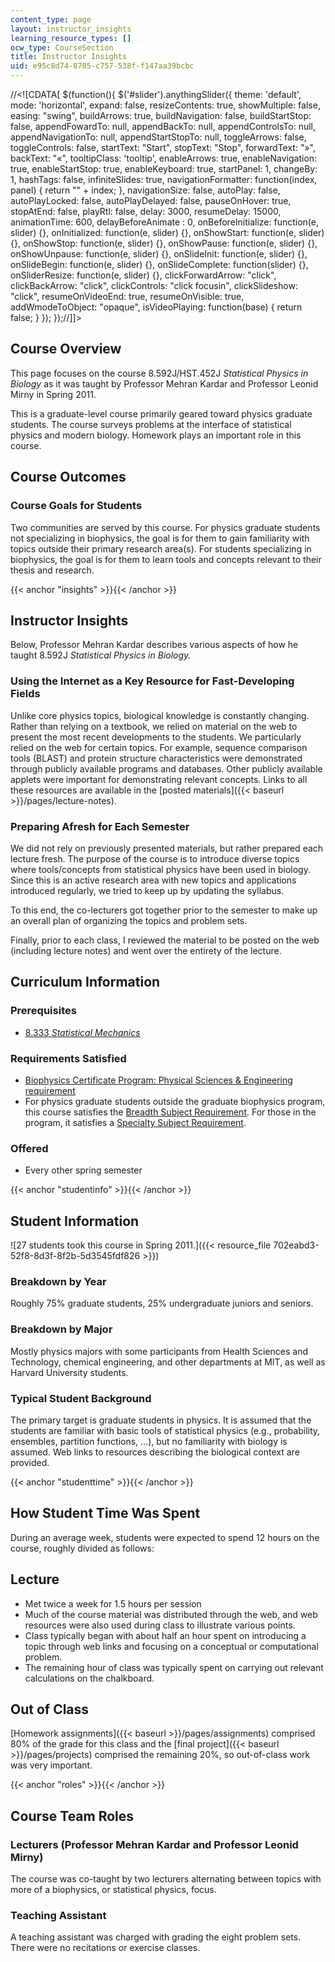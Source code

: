 ```yaml
---
content_type: page
layout: instructor_insights
learning_resource_types: []
ocw_type: CourseSection
title: Instructor Insights
uid: e95c8d74-8705-c757-538f-f147aa39bcbc
---
```


//\<!\[CDATA\[ $(function(){ $('#slider').anythingSlider({ theme: 'default', mode: 'horizontal', expand: false, resizeContents: true, showMultiple: false, easing: "swing", buildArrows: true, buildNavigation: false, buildStartStop: false, appendFowardTo: null, appendBackTo: null, appendControlsTo: null, appendNavigationTo: null, appendStartStopTo: null, toggleArrows: false, toggleControls: false, startText: "Start", stopText: "Stop", forwardText: "&raquo;", backText: "&laquo;", tooltipClass: 'tooltip', enableArrows: true, enableNavigation: true, enableStartStop: true, enableKeyboard: true, startPanel: 1, changeBy: 1, hashTags: false, infiniteSlides: true, navigationFormatter: function(index, panel) { return "" + index; }, navigationSize: false, autoPlay: false, autoPlayLocked: false, autoPlayDelayed: false, pauseOnHover: true, stopAtEnd: false, playRtl: false, delay: 3000, resumeDelay: 15000, animationTime: 600, delayBeforeAnimate : 0, onBeforeInitialize: function(e, slider) {}, onInitialized: function(e, slider) {}, onShowStart: function(e, slider) {}, onShowStop: function(e, slider) {}, onShowPause: function(e, slider) {}, onShowUnpause: function(e, slider) {}, onSlideInit: function(e, slider) {}, onSlideBegin: function(e, slider) {}, onSlideComplete: function(slider) {}, onSliderResize: function(e, slider) {}, clickForwardArrow: "click", clickBackArrow: "click", clickControls: "click focusin", clickSlideshow: "click", resumeOnVideoEnd: true, resumeOnVisible: true, addWmodeToObject: "opaque", isVideoPlaying: function(base) { return false; } }); });//\]\]>

Course Overview
---------------

This page focuses on the course 8.592J/HST.452J _Statistical Physics in Biology_ as it was taught by Professor Mehran Kardar and Professor Leonid Mirny in Spring 2011.

This is a graduate-level course primarily geared toward physics graduate students. The course surveys problems at the interface of statistical physics and modern biology. Homework plays an important role in this course.

Course Outcomes
---------------

### Course Goals for Students

Two communities are served by this course. For physics graduate students not specializing in biophysics, the goal is for them to gain familiarity with topics outside their primary research area(s). For students specializing in biophysics, the goal is for them to learn tools and concepts relevant to their thesis and research.

{{< anchor "insights" >}}{{< /anchor >}}

Instructor Insights
-------------------

Below, Professor Mehran Kardar describes various aspects of how he taught 8.592J _Statistical Physics in Biology._

### Using the Internet as a Key Resource for Fast-Developing Fields

Unlike core physics topics, biological knowledge is constantly changing. Rather than relying on a textbook, we relied on material on the web to present the most recent developments to the students. We particularly relied on the web for certain topics. For example, sequence comparison tools (BLAST) and protein structure characteristics were demonstrated through publicly available programs and databases. Other publicly available applets were important for demonstrating relevant concepts. Links to all these resources are available in the [posted materials]({{< baseurl >}}/pages/lecture-notes).

### Preparing Afresh for Each Semester

We did not rely on previously presented materials, but rather prepared each lecture fresh. The purpose of the course is to introduce diverse topics where tools/concepts from statistical physics have been used in biology. Since this is an active research area with new topics and applications introduced regularly, we tried to keep up by updating the syllabus.

To this end, the co-lecturers got together prior to the semester to make up an overall plan of organizing the topics and problem sets.

Finally, prior to each class, I reviewed the material to be posted on the web (including lecture notes) and went over the entirety of the lecture.

Curriculum Information
----------------------

### Prerequisites

*   [8.333 _Statistical Mechanics_](/courses/8-333-statistical-mechanics-i-statistical-mechanics-of-particles-fall-2013/)

### Requirements Satisfied

*   [Biophysics Certificate Program: Physical Sciences & Engineering requirement](http://biophysics.mit.edu/MIT_Biophysics/Certificate_Program.html)
*   For physics graduate students outside the graduate biophysics program, this course satisfies the [Breadth Subject Requirement](http://web.mit.edu/physics/current/graduate/doctoral.html#breadth). For those in the program, it satisfies a [Specialty Subject Requirement](http://web.mit.edu/physics/current/graduate/doctoral.html#specialty).

### Offered

*   Every other spring semester

{{< anchor "studentinfo" >}}{{< /anchor >}}

Student Information
-------------------

![27 students took this course in Spring 2011.]({{< resource_file 702eabd3-52f8-8d3f-8f2b-5d3545fdf826 >}})

### Breakdown by Year

Roughly 75% graduate students, 25% undergraduate juniors and seniors.

### Breakdown by Major

Mostly physics majors with some participants from Health Sciences and Technology, chemical engineering, and other departments at MIT, as well as Harvard University students.

### Typical Student Background

The primary target is graduate students in physics. It is assumed that the students are familiar with basic tools of statistical physics (e.g., probability, ensembles, partition functions, ...), but no familiarity with biology is assumed. Web links to resources describing the biological context are provided.

{{< anchor "studenttime" >}}{{< /anchor >}}

How Student Time Was Spent
--------------------------

During an average week, students were expected to spend 12 hours on the course, roughly divided as follows:

Lecture
-------

*   Met twice a week for 1.5 hours per session
*   Much of the course material was distributed through the web, and web resources were also used during class to illustrate various points.
*   Class typically began with about half an hour spent on introducing a topic through web links and focusing on a conceptual or computational problem.
*   The remaining hour of class was typically spent on carrying out relevant calculations on the chalkboard.

Out of Class
------------

[Homework assignments]({{< baseurl >}}/pages/assignments) comprised 80% of the grade for this class and the [final project]({{< baseurl >}}/pages/projects) comprised the remaining 20%, so out-of-class work was very important.

{{< anchor "roles" >}}{{< /anchor >}}

Course Team Roles
-----------------

### Lecturers (Professor Mehran Kardar and Professor Leonid Mirny)

The course was co-taught by two lecturers alternating between topics with more of a biophysics, or statistical physics, focus.

### Teaching Assistant

A teaching assistant was charged with grading the eight problem sets. There were no recitations or exercise classes.